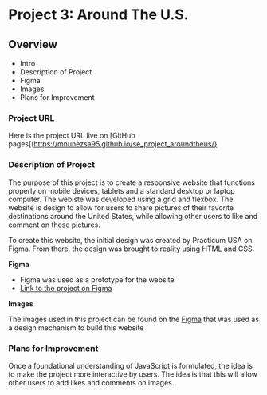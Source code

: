 # Project 3: Around The U.S.

## Overview  

* Intro 
* Description of Project 
* Figma  
* Images  
* Plans for Improvement

### Project URL
Here is the project URL live on [GitHub pages[(https://mnunezsa95.github.io/se_project_aroundtheus/}

### Description of Project

The purpose of this project is to create a responsive website that functions properly on mobile devices, tablets and a standard desktop 
or laptop computer. The webiste was developed using a grid and flexbox. The website is design to allow for users to share pictures of 
their favorite destinations around the United States, while allowing other users to like and comment on these pictures. 

To create this website, the initial design was created by Practicum USA on Figma. From there, the design was brought to reality using 
HTML and CSS. 
  
**Figma**  

* Figma was used as a prototype for the website
* [Link to the project on Figma](https://www.figma.com/file/ii4xxsJ0ghevUOcssTlHZv/Sprint-3%3A-Around-the-US?node-id=0%3A1)  
  
**Images**  
  
The images used in this project can be found on the 
[Figma](https://www.figma.com/file/ii4xxsJ0ghevUOcssTlHZv/Sprint-3%3A-Around-the-US?node-id=0%3A1) that was used as a design mechanism to 
build this website


### Plans for Improvement

Once a foundational understanding of JavaScript is formulated, the idea is to make the project more interactive by users. The idea is 
that this will allow other users to add likes and comments on images. 
